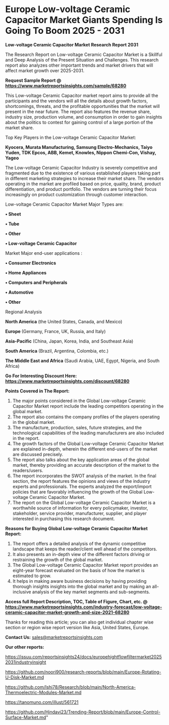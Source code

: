 # Europe Low-voltage Ceramic Capacitor Market Giants Spending Is Going To Boom 2025 - 2031

<strong>Low-voltage Ceramic Capacitor Market Research Report 2031</strong>

The Research Report on Low-voltage Ceramic Capacitor Market is a Skillful and Deep Analysis of the Present Situation and Challenges. This research report also analyzes other important trends and market drivers that will affect market growth over 2025-2031.

<strong>Request Sample Report @ <a href=https://www.marketreportsinsights.com/sample/68280>https://www.marketreportsinsights.com/sample/68280</a></strong>

This Low-voltage Ceramic Capacitor market report aims to provide all the participants and the vendors will all the details about growth factors, shortcomings, threats, and the profitable opportunities that the market will present in the near future. The report also features the revenue share, industry size, production volume, and consumption in order to gain insights about the politics to contest for gaining control of a large portion of the market share.

Top Key Players in the Low-voltage Ceramic Capacitor Market:

<strong>Kyocera, Murata Manufacturing, Samsung Electro-Mechanics, Taiyo Yuden, TDK Epcos, ABB, Kemet, Knowles, Nippon Chemi-Con, Vishay, Yageo</strong>

The Low-voltage Ceramic Capacitor Industry is severely competitive and fragmented due to the existence of various established players taking part in different marketing strategies to increase their market share. The vendors operating in the market are profiled based on price, quality, brand, product differentiation, and product portfolio. The vendors are turning their focus increasingly on product customization through customer interaction.

Low-voltage Ceramic Capacitor Market Major Types are:

<strong>• Sheet

• Tube

• Other

• Low-voltage Ceramic Capacitor</strong>

Market Major end-user applications :

<strong>• Consumer Electronics

• Home Appliances

• Computers and Peripherals

• Automotive

• Other</strong>

Regional Analysis

</u><strong><b>North America</b></strong> (the United States, Canada, and Mexico)

<strong><b>Europe </b></strong>(Germany, France, UK, Russia, and Italy)

<strong><b>Asia-Pacific</b></strong> (China, Japan, Korea, India, and Southeast Asia)

<strong><b>South America</b></strong> (Brazil, Argentina, Colombia, etc.)

<strong><b>The Middle East and Africa</b></strong> (Saudi Arabia, UAE, Egypt, Nigeria, and South Africa)

<strong>Go For Interesting Discount Here: <a href=https://www.marketreportsinsights.com/discount/68280>https://www.marketreportsinsights.com/discount/68280</a></strong>

<strong>Points Covered in The Report:</strong>
<ol>
  <li>The major points considered in the Global Low-voltage Ceramic Capacitor Market report include the leading competitors operating in the global market.</li>
  <li>The report also contains the company profiles of the players operating in the global market.</li>
  <li>The manufacture, production, sales, future strategies, and the technological capabilities of the leading manufacturers are also included in the report.</li>
  <li>The growth factors of the Global Low-voltage Ceramic Capacitor Market are explained in-depth, wherein the different end-users of the market are discussed precisely.</li>
  <li>The report also talks about the key application areas of the global market, thereby providing an accurate description of the market to the readers/users.</li>
  <li>The report incorporates the SWOT analysis of the market. In the final section, the report features the opinions and views of the industry experts and professionals. The experts analyzed the export/import policies that are favorably influencing the growth of the Global Low-voltage Ceramic Capacitor Market.</li>
  <li>The report on the Global Low-voltage Ceramic Capacitor Market is a worthwhile source of information for every policymaker, investor, stakeholder, service provider, manufacturer, supplier, and player interested in purchasing this research document.</li>
</ol>
<strong>Reasons for Buying Global Low-voltage Ceramic Capacitor Market Report:</strong>

<ol>
  <li>The report offers a detailed analysis of the dynamic competitive landscape that keeps the reader/client well ahead of the competitors.</li>
  <li>It also presents an in-depth view of the different factors driving or restraining the growth of the global market.</li>
  <li>The Global Low-voltage Ceramic Capacitor Market report provides an eight-year forecast evaluated on the basis of how the market is estimated to grow.</li>
  <li>It helps in making aware business decisions by having providing thorough insights insights into the global market and by making an all-inclusive analysis of the key market segments and sub-segments.</li>
</ol>
<strong>Access full Report Description, TOC, Table of Figure, Chart, etc. @ <a href=https://www.marketreportsinsights.com/industry-forecast/low-voltage-ceramic-capacitor-market-growth-and-size-2021-68280>https://www.marketreportsinsights.com/industry-forecast/low-voltage-ceramic-capacitor-market-growth-and-size-2021-68280</a></strong>


Thanks for reading this article; you can also get individual chapter wise section or region wise report version like Asia, United States, Europe.

<strong>Contact Us:</strong>
sales@marketreportsinsights.com

<strong>Our other reports:</strong>

<a href=https://issuu.com/reportsinsights24/docs/europehightflowfiltermarket20252031industryinsight>https://issuu.com/reportsinsights24/docs/europehightflowfiltermarket20252031industryinsight</a>

<a href=https://github.com/noori900/research-reports/blob/main/Europe-Rotating-U-Disk-Market.md>https://github.com/noori900/research-reports/blob/main/Europe-Rotating-U-Disk-Market.md</a>

<a href=https://github.com/Ishi78/Research/blob/main/North-America-Thermoelectric-Modules-Market.md>https://github.com/Ishi78/Research/blob/main/North-America-Thermoelectric-Modules-Market.md</a>

<a href=https://tanomuno.com/illust/561721>https://tanomuno.com/illust/561721</a>

<a href=https://github.com/Hindavi23/Trending-Report/blob/main/Europe-Control-Surface-Market.md>https://github.com/Hindavi23/Trending-Report/blob/main/Europe-Control-Surface-Market.md</a>"
